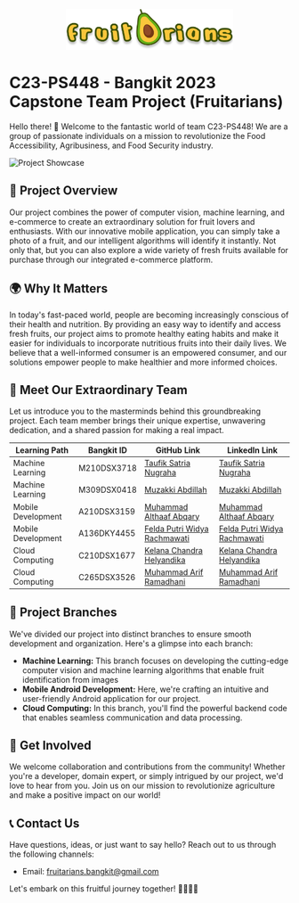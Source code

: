 <div align="center">
  <img src="app_logo.png" alt="Project Logo" width="300">
</div>

# C23-PS448 - Bangkit 2023 Capstone Team Project (Fruitarians)

Hello there! 👋 Welcome to the fantastic world of team C23-PS448! We are a group of passionate individuals on a mission to revolutionize the Food Accessibility, Agribusiness, and Food Security industry. 

![Project Showcase](DemoFruitariansApp.gif)

## 🍓 Project Overview

Our project combines the power of computer vision, machine learning, and e-commerce to create an extraordinary solution for fruit lovers and enthusiasts. With our innovative mobile application, you can simply take a photo of a fruit, and our intelligent algorithms will identify it instantly. Not only that, but you can also explore a wide variety of fresh fruits available for purchase through our integrated e-commerce platform.

## 🌍 Why It Matters

In today's fast-paced world, people are becoming increasingly conscious of their health and nutrition. By providing an easy way to identify and access fresh fruits, our project aims to promote healthy eating habits and make it easier for individuals to incorporate nutritious fruits into their daily lives. We believe that a well-informed consumer is an empowered consumer, and our solutions empower people to make healthier and more informed choices.

## 👥 Meet Our Extraordinary Team

Let us introduce you to the masterminds behind this groundbreaking project. Each team member brings their unique expertise, unwavering dedication, and a shared passion for making a real impact.

| Learning Path                         | Bangkit ID    | GitHub Link                | LinkedIn Link                          |
|------------------------------|---------------|-----------------------|-----------------------------------|
| Machine Learning        | M210DSX3718   | [Taufik Satria Nugraha](https://github.com/taufiksatrian) | [Taufik Satria Nugraha](https://www.linkedin.com/in/taufiksatrianugraha/)      |
| Machine Learning             | M309DSX0418   | [Muzakki Abdillah](https://github.com/muzakkiabdillah123) | [Muzakki Abdillah](https://www.linkedin.com/in/muzakki-abdillah-386374193/)      |
| Mobile Development      | A210DSX3159   | [Muhammad Althaaf Abqary](https://github.com/taftaabqary) | [Muhammad Althaaf Abqary](https://linkedin.com/in/muhammad-althaaf-abqary-2000151b7)      |
| Mobile Development | A136DKY4455   | [Felda Putri Widya Rachmawati](https://github.com/putrifelda) | [Felda Putri Widya Rachmawati](https://www.linkedin.com/in/felda-putri-widya-rachmawati-77942122a/)      |
| Cloud Computing    | C210DSX1677   | [Kelana Chandra Helyandika](https://github.com/momokii) | [Kelana Chandra Helyandika](https://www.linkedin.com/in/kelanach/)      |
| Cloud Computing      | C265DSX3526   | [Muhammad Arif Ramadhani](https://github.com/ariframadhan01) | [Muhammad Arif Ramadhani](https://www.linkedin.com/in/muhammadariframadhani/)      |

## 🚀 Project Branches

We've divided our project into distinct branches to ensure smooth development and organization. Here's a glimpse into each branch:

- **Machine Learning:** This branch focuses on developing the cutting-edge computer vision and machine learning algorithms that enable fruit identification from images
- **Mobile Android Development:** Here, we're crafting an intuitive and user-friendly Android application for our project.
- **Cloud Computing:** In this branch, you'll find the powerful backend code that enables seamless communication and data processing.

## 🤝 Get Involved

We welcome collaboration and contributions from the community! Whether you're a developer, domain expert, or simply intrigued by our project, we'd love to hear from you. Join us on our mission to revolutionize agriculture and make a positive impact on our world!

## 📞 Contact Us

Have questions, ideas, or just want to say hello? Reach out to us through the following channels:

- Email: fruitarians.bangkit@gmail.com

Let's embark on this fruitful journey together! 🍓🍍🥭✨

